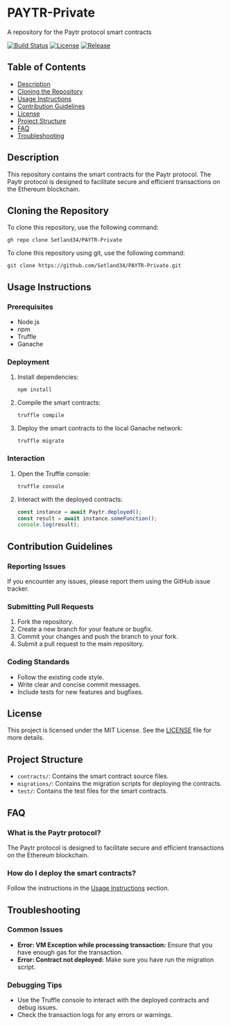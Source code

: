 # PAYTR-Private
A repository for the Paytr protocol smart contracts

[![Build Status](https://img.shields.io/badge/build-passing-brightgreen)](https://github.com/Setland34/PAYTR-Private/actions)
[![License](https://img.shields.io/badge/license-MIT-blue)](LICENSE)
[![Release](https://img.shields.io/badge/release-v1.0.0-blue)](https://github.com/Setland34/PAYTR-Private/releases)

## Table of Contents
- [Description](#description)
- [Cloning the Repository](#cloning-the-repository)
- [Usage Instructions](#usage-instructions)
- [Contribution Guidelines](#contribution-guidelines)
- [License](#license)
- [Project Structure](#project-structure)
- [FAQ](#faq)
- [Troubleshooting](#troubleshooting)

## Description
This repository contains the smart contracts for the Paytr protocol. The Paytr protocol is designed to facilitate secure and efficient transactions on the Ethereum blockchain.

## Cloning the Repository
To clone this repository, use the following command:
```
gh repo clone Setland34/PAYTR-Private
```
To clone this repository using git, use the following command:
```
git clone https://github.com/Setland34/PAYTR-Private.git
```

## Usage Instructions
### Prerequisites
- Node.js
- npm
- Truffle
- Ganache

### Deployment
1. Install dependencies:
   ```
   npm install
   ```
2. Compile the smart contracts:
   ```
   truffle compile
   ```
3. Deploy the smart contracts to the local Ganache network:
   ```
   truffle migrate
   ```

### Interaction
1. Open the Truffle console:
   ```
   truffle console
   ```
2. Interact with the deployed contracts:
   ```javascript
   const instance = await Paytr.deployed();
   const result = await instance.someFunction();
   console.log(result);
   ```

## Contribution Guidelines
### Reporting Issues
If you encounter any issues, please report them using the GitHub issue tracker.

### Submitting Pull Requests
1. Fork the repository.
2. Create a new branch for your feature or bugfix.
3. Commit your changes and push the branch to your fork.
4. Submit a pull request to the main repository.

### Coding Standards
- Follow the existing code style.
- Write clear and concise commit messages.
- Include tests for new features and bugfixes.

## License
This project is licensed under the MIT License. See the [LICENSE](LICENSE) file for more details.

## Project Structure
- `contracts/`: Contains the smart contract source files.
- `migrations/`: Contains the migration scripts for deploying the contracts.
- `test/`: Contains the test files for the smart contracts.

## FAQ
### What is the Paytr protocol?
The Paytr protocol is designed to facilitate secure and efficient transactions on the Ethereum blockchain.

### How do I deploy the smart contracts?
Follow the instructions in the [Usage Instructions](#usage-instructions) section.

## Troubleshooting
### Common Issues
- **Error: VM Exception while processing transaction:** Ensure that you have enough gas for the transaction.
- **Error: Contract not deployed:** Make sure you have run the migration script.

### Debugging Tips
- Use the Truffle console to interact with the deployed contracts and debug issues.
- Check the transaction logs for any errors or warnings.
